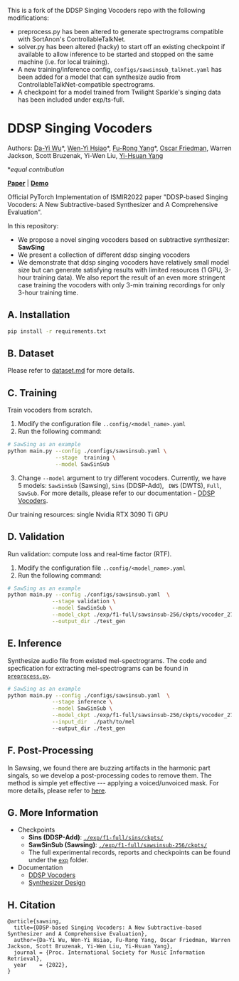 This is a fork of the DDSP Singing Vocoders repo with the following
modifications:
* preprocess.py has been altered to generate spectrograms compatible with
  SortAnon's ControllableTalkNet.
* solver.py has been altered (hacky) to start off an existing checkpoint if
  available to allow inference to be started and stopped on the same machine
  (i.e. for local training).
* A new training/inference config, `configs/sawsinsub_talknet.yaml` has been
  added for a model that can synthesize audio from
  ControllableTalkNet-compatible spectrograms.
* A checkpoint for a model trained from Twilight Sparkle's singing data has
  been included under exp/ts-full.

# DDSP Singing Vocoders
Authors: [Da-Yi Wu](https://github.com/ericwudayi)\*, [Wen-Yi Hsiao](https://github.com/wayne391)\*, [Fu-Rong Yang](https://github.com/furongyang)\*, [Oscar Friedman](https://github.com/OscarFree), Warren Jackson, Scott Bruzenak, Yi-Wen Liu, [Yi-Hsuan Yang](https://github.com/affige)
 
 **equal contribution*
 
 
[**Paper**](https://arxiv.org/abs/2208.04756) | [**Demo**](https://ddspvocoder.github.io/ismir-demo/) 


Official PyTorch Implementation of ISMIR2022 paper "DDSP-based Singing Vocoders: A New Subtractive-based Synthesizer and A Comprehensive Evaluation".

In this repository:
* We propose a novel singing vocoders based on subtractive synthesizer: **SawSing**
* We present a collection of different ddsp singing vocoders
* We demonstrate that ddsp singing vocoders have relatively small model size but can generate satisfying results with limited resources (1 GPU, 3-hour training data). We also report the result of an even more stringent case training the vocoders with only 3-min training recordings for only 3-hour training time.

## A. Installation
```bash
pip install -r requirements.txt 
```
## B. Dataset
Please refer to [dataset.md](./docs/dataset.md) for more details.

## C. Training

Train vocoders from scratch. 
1. Modify the configuration file `..config/<model_name>.yaml`
2. Run the following command:
```bash
# SawSing as an example
python main.py --config ./configs/sawsinsub.yaml \
               --stage  training \
               --model SawSinSub
```
3. Change `--model` argument to try different vocoders. Currently, we have 5 models: `SawSinSub` (Sawsing), `Sins` (DDSP-Add), ` DWS` (DWTS), `Full`, ` SawSub`. For more details, please refer to our documentation - [DDSP Vocoders](./docs/ddsp_vocoders.md).

Our training resources: single Nvidia RTX 3090 Ti GPU

## D. Validation
Run validation: compute loss and real-time factor (RTF).

1. Modify the configuration file  `..config/<model_name>.yaml`
2. Run the following command:

```bash
# SawSing as an example
python main.py --config ./configs/sawsinsub.yaml  \
              --stage validation \
              --model SawSinSub \
              --model_ckpt ./exp/f1-full/sawsinsub-256/ckpts/vocoder_27740_70.0_params.pt \
              --output_dir ./test_gen
```
## E. Inference
Synthesize audio file from existed mel-spectrograms. The code and specfication for extracting mel-spectrograms can be found in [`preprocess.py`](./preprocess.py). 

```bash
# SawSing as an example
python main.py --config ./configs/sawsinsub.yaml  \
              --stage inference \
              --model SawSinSub \
              --model_ckpt ./exp/f1-full/sawsinsub-256/ckpts/vocoder_27740_70.0_params.pt \
              --input_dir  ./path/to/mel
              --output_dir ./test_gen
```

## F. Post-Processing
In Sawsing, we found there are buzzing artifacts in the harmonic part singals, so we develop a post-processing codes to remove them. The method is simple yet effective --- applying a voiced/unvoiced mask. For more details, please refer to [here](./postprocessing/).


## G. More Information
* Checkpoints
  * **Sins (DDSP-Add)**:  [`./exp/f1-full/sins/ckpts/`](./exp/f1-full/sins/ckpts/)
  * **SawSinSub (Sawsing)**:  [`./exp/f1-full/sawsinsub-256/ckpts/`](./exp/f1-full/sawsinsub-256/ckpts/)
  * The full experimental records, reports and checkpoints can be found under the [`exp`](./exp/) folder.
* Documentation
  * [DDSP Vocoders](./docs/ddsp_vocoders.md)
  * [Synthesizer Design](./docs/synth_demo.ipynb)

## H. Citation
```
@article{sawsing,
  title={DDSP-based Singing Vocoders: A New Subtractive-based Synthesizer and A Comprehensive Evaluation},
  author={Da-Yi Wu, Wen-Yi Hsiao, Fu-Rong Yang, Oscar Friedman, Warren Jackson, Scott Bruzenak, Yi-Wen Liu, Yi-Hsuan Yang},
  journal = {Proc. International Society for Music Information Retrieval},
  year    = {2022},
}
```


